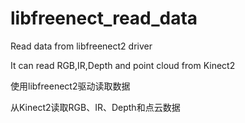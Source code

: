 # libfreenect_read_data

Read data from libfreenect2 driver 

It can read RGB,IR,Depth and point cloud from Kinect2


使用libfreenect2驱动读取数据

从Kinect2读取RGB、IR、Depth和点云数据

